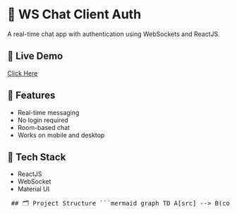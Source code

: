 # 💬 WS Chat Client Auth

A real-time chat app with authentication using WebSockets and ReactJS.

## 🔗 Live Demo
[Click Here](https://ws-chat-client-auth.netlify.app/)

## 🚀 Features
- Real-time messaging
- No login required
- Room-based chat
- Works on mobile and desktop

## 📁 Tech Stack
- ReactJS
- WebSocket
- Material UI

<pre> ## 🗂️ Project Structure ```mermaid graph TD A[src] --> B(components) A --> C(pages) A --> D(services) A --> E(sockets) A --> F(App.js) A --> G(index.js) B --> B1(ChatBox.jsx) B --> B2/MessageItem.jsx C --> C1/Login.jsx C --> C2/Home.jsx D --> D1/api.js E --> E1/socket.js ``` </pre>

